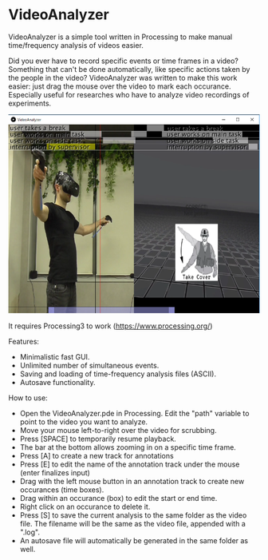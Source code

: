 # VideoAnalyzer

VideoAnalyzer is a simple tool written in Processing to make manual time/frequency analysis of videos easier.

Did you ever have to record specific events or time frames in a video?
Something that can't be done automatically, like specific actions taken by the people in the video?
VideoAnalyzer was written to make this work easier: just drag the mouse over the video to mark each occurance.
Especially useful for researches who have to analyze video recordings of experiments.

![Screenshot](screenshot.png)

It requires Processing3 to work (https://www.processing.org/)


Features:
- Minimalistic fast GUI.
- Unlimited number of simultaneous events.
- Saving and loading of time-frequency analysis files (ASCII).
- Autosave functionality.


How to use:
- Open the VideoAnalyzer.pde in Processing. Edit the "path" variable to point to the video you want to analyze.
- Move your mouse left-to-right over the video for scrubbing.
- Press [SPACE] to temporarily resume playback.
- The bar at the bottom allows zooming in on a specific time frame.
- Press [A] to create a new track for annotations
- Press [E] to edit the name of the annotation track under the mouse (enter finalizes input)
- Drag with the left mouse button in an annotation track to create new occurances (time boxes).
- Drag within an occurance (box) to edit the start or end time.
- Right click on an occurance to delete it.
- Press [S] to save the current analysis to the same folder as the video file.
  The filename will be the same as the video file, appended with a ".log".
- An autosave file will automatically be generated in the same folder as well.



